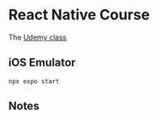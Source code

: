 # React Native Course

The [Udemy class](https://www.udemy.com/course/the-complete-react-native-and-redux-course/learn/lecture/15706386#overview)

## iOS Emulator

`npx expo start`

## Notes
